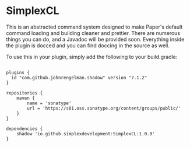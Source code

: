 # SimplexCL
 
This is an abstracted command system designed to make Paper's default command loading and building cleaner and prettier. There are numerous things you can do, and a Javadoc will be provided soon. Everything inside the plugin is docced and you can find doccing in the source as well.

To use this in your plugin, simply add the following to your build.gradle:

<code>
plugins {
  id "com.github.johnrengelman.shadow" version "7.1.2"
}
</code>
<code>
repositories {
    maven {
        name = 'sonatype'
        url = 'https://s01.oss.sonatype.org/content/groups/public/'
    }
}
</code>
<code>
dependencies {
    shadow 'io.github.simplexdevelopment:SimplexCL:1.0.0'
}
</code>